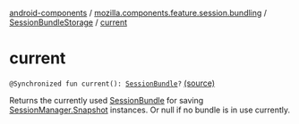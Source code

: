 [android-components](../../index.md) / [mozilla.components.feature.session.bundling](../index.md) / [SessionBundleStorage](index.md) / [current](./current.md)

# current

`@Synchronized fun current(): `[`SessionBundle`](../-session-bundle/index.md)`?` [(source)](https://github.com/mozilla-mobile/android-components/blob/master/components/feature/session-bundling/src/main/java/mozilla/components/feature/session/bundling/SessionBundleStorage.kt#L105)

Returns the currently used [SessionBundle](../-session-bundle/index.md) for saving [SessionManager.Snapshot](../../mozilla.components.browser.session/-session-manager/-snapshot/index.md) instances. Or null if no bundle
is in use currently.

